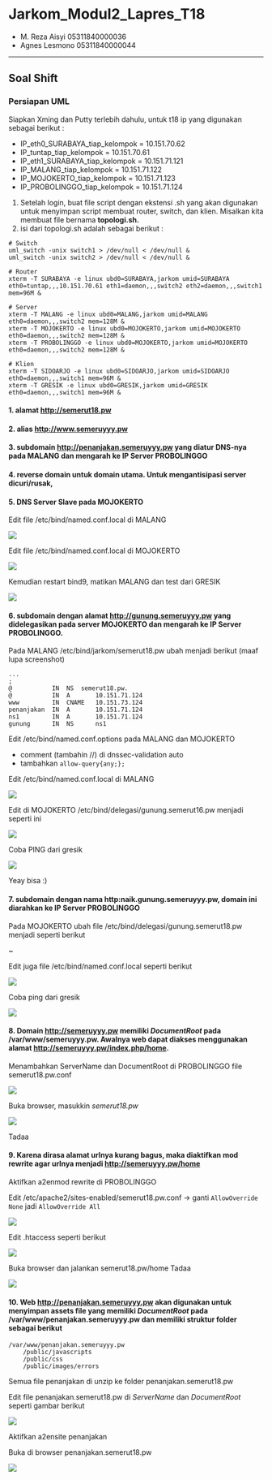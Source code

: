 # Jarkom_Modul2_Lapres_T18
- M. Reza Aisyi 05311840000036
- Agnes Lesmono 05311840000044
----------------------------------
## Soal Shift
### Persiapan UML 
Siapkan Xming dan Putty terlebih dahulu, untuk t18 ip yang digunakan sebagai berikut :
- IP_eth0_SURABAYA_tiap_kelompok = 10.151.70.62
- IP_tuntap_tiap_kelompok = 10.151.70.61
- IP_eth1_SURABAYA_tiap_kelompok = 10.151.71.121
- IP_MALANG_tiap_kelompok = 10.151.71.122
- IP_MOJOKERTO_tiap_kelompok = 10.151.71.123
- IP_PROBOLINGGO_tiap_kelompok = 10.151.71.124

1. Setelah login, buat file script dengan ekstensi .sh yang akan digunakan untuk menyimpan script membuat router, switch, dan klien. Misalkan kita membuat file bernama **topologi.sh.**
2. isi dari topologi.sh adalah sebagai berikut :
```
# Switch
uml_switch -unix switch1 > /dev/null < /dev/null &
uml_switch -unix switch2 > /dev/null < /dev/null &

# Router
xterm -T SURABAYA -e linux ubd0=SURABAYA,jarkom umid=SURABAYA eth0=tuntap,,,10.151.70.61 eth1=daemon,,,switch2 eth2=daemon,,,switch1 mem=96M &

# Server
xterm -T MALANG -e linux ubd0=MALANG,jarkom umid=MALANG eth0=daemon,,,switch2 mem=128M &
xterm -T MOJOKERTO -e linux ubd0=MOJOKERTO,jarkom umid=MOJOKERTO eth0=daemon,,,switch2 mem=128M &
xterm -T PROBOLINGGO -e linux ubd0=MOJOKERTO,jarkom umid=MOJOKERTO eth0=daemon,,,switch2 mem=128M &

# Klien
xterm -T SIDOARJO -e linux ubd0=SIDOARJO,jarkom umid=SIDOARJO eth0=daemon,,,switch1 mem=96M &
xterm -T GRESIK -e linux ubd0=GRESIK,jarkom umid=GRESIK eth0=daemon,,,switch1 mem=96M &
```




#### 1. alamat http://semerut18.pw
#### 2. alias http://www.semeruyyy.pw
#### 3. subdomain http://penanjakan.semeruyyy.pw yang diatur DNS-nya pada MALANG dan mengarah ke IP Server PROBOLINGGO
#### 4. reverse domain untuk domain utama. Untuk mengantisipasi server dicuri/rusak,
#### 5. DNS Server Slave pada MOJOKERTO
Edit file /etc/bind/named.conf.local di MALANG

![](https://github.com/lumbricina/Jarkom_Modul2_Lapres_T18/blob/main/IMAGES/dns%20slave%201.PNG)

Edit file /etc/bind/named.conf.local di MOJOKERTO

![](https://github.com/lumbricina/Jarkom_Modul2_Lapres_T18/blob/main/IMAGES/dns%20slave%202.PNG)

Kemudian restart bind9, matikan MALANG dan test dari GRESIK

![](https://github.com/lumbricina/Jarkom_Modul2_Lapres_T18/blob/main/IMAGES/dns%20slave%204.PNG)

#### 6. subdomain dengan alamat http://gunung.semeruyyy.pw yang didelegasikan pada server MOJOKERTO dan mengarah ke IP Server PROBOLINGGO.

Pada MALANG /etc/bind/jarkom/semerut18.pw ubah menjadi berikut (maaf lupa screenshot)

```
...
;
@           IN  NS  semerut18.pw.
@           IN  A       10.151.71.124
www         IN  CNAME   10.151.73.124
penanjakan  IN  A       10.151.71.124
ns1         IN  A       10.151.71.124
gunung      IN  NS      ns1
```

Edit /etc/bind/named.conf.options pada MALANG dan MOJOKERTO 
- comment (tambahin //) di dnssec-validation auto
- tambahkan ```allow-query{any;};```

Edit /etc/bind/named.conf.local di MALANG

![](https://github.com/lumbricina/Jarkom_Modul2_Lapres_T18/blob/main/IMAGES/sebelom%20ping%20gunungsemeru%201.PNG)

Edit di MOJOKERTO /etc/bind/delegasi/gunung.semerut16.pw menjadi seperti ini

![](https://github.com/lumbricina/Jarkom_Modul2_Lapres_T18/blob/main/IMAGES/sebelom%20ping%20gunungsemeru%202.PNG)

Coba PING dari gresik

![](https://github.com/lumbricina/Jarkom_Modul2_Lapres_T18/blob/main/IMAGES/ping%20gunungsemeru.PNG)

Yeay bisa :)

#### 7. subdomain dengan nama http:naik.gunung.semeruyyy.pw, domain ini diarahkan ke IP Server PROBOLINGGO

Pada MOJOKERTO ubah file /etc/bind/delegasi/gunung.semerut18.pw menjadi seperti berikut

~[](https://github.com/lumbricina/Jarkom_Modul2_Lapres_T18/blob/main/IMAGES/otw%20naik%20gunung%20semeru.PNG)

Edit juga file /etc/bind/named.conf.local seperti berikut

![](https://github.com/lumbricina/Jarkom_Modul2_Lapres_T18/blob/main/IMAGES/otw%20naik%20gunung%20semeru%202.PNG)

Coba ping dari gresik

![](https://github.com/lumbricina/Jarkom_Modul2_Lapres_T18/blob/main/IMAGES/nyampe%20naek%20gunung%20semeru.PNG)

#### 8. Domain http://semeruyyy.pw memiliki *DocumentRoot* pada /var/www/semeruyyy.pw. Awalnya web dapat diakses menggunakan alamat http://semeruyyy.pw/index.php/home.

Menambahkan ServerName dan DocumentRoot di PROBOLINGGO file semerut18.pw.conf

![](https://github.com/lumbricina/Jarkom_Modul2_Lapres_T18/blob/main/IMAGES/web%20semerut18.pw%20bts.PNG)

Buka browser, masukkin *semerut18.pw*

![](https://github.com/lumbricina/Jarkom_Modul2_Lapres_T18/blob/main/IMAGES/web%20semerut18.pw.PNG)

Tadaa


#### 9. Karena dirasa alamat urlnya kurang bagus, maka diaktifkan mod rewrite agar urlnya menjadi http://semeruyyy.pw/home

Aktifkan a2enmod rewrite di PROBOLINGGO

Edit /etc/apache2/sites-enabled/semerut18.pw.conf -> ganti `AllowOverride None` jadi `AllowOverride All`

![](https://github.com/lumbricina/Jarkom_Modul2_Lapres_T18/blob/main/IMAGES/otw%20semeru%20home%202.PNG)

Edit .htaccess seperti berikut

![](https://github.com/lumbricina/Jarkom_Modul2_Lapres_T18/blob/main/IMAGES/otw%20semeru%20home.PNG)

Buka browser dan jalankan semerut18.pw/home
Tadaa

![](https://github.com/lumbricina/Jarkom_Modul2_Lapres_T18/blob/main/IMAGES/semeru.pw%20home.PNG)

#### 10. Web http://penanjakan.semeruyyy.pw akan digunakan untuk menyimpan assets file yang memiliki *DocumentRoot* pada /var/www/penanjakan.semeruyyy.pw dan memiliki struktur folder sebagai berikut
```
/var/www/penanjakan.semeruyyy.pw
    /public/javascripts
    /public/css
    /public/images/errors
```

Semua file penanjakan di unzip ke folder penanjakan.semerut18.pw

Edit file penanjakan.semerut18.pw di *ServerName* dan *DocumentRoot* seperti gambar berikut

![](https://github.com/lumbricina/Jarkom_Modul2_Lapres_T18/blob/main/IMAGES/otw%20penanjakan1.PNG)

Aktifkan a2ensite penanjakan

Buka di browser penanjakan.semerut18.pw

![](https://github.com/lumbricina/Jarkom_Modul2_Lapres_T18/blob/main/IMAGES/penanjakan.PNG)